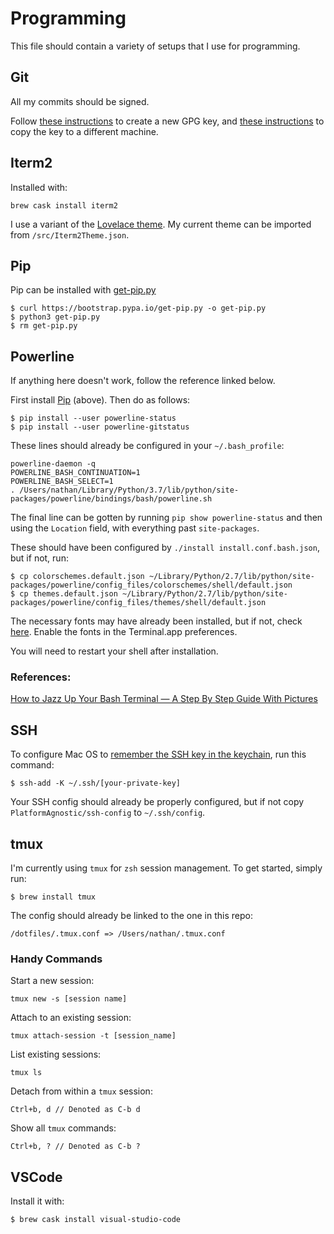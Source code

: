 # Programming

This file should contain a variety of setups that I use for programming.

## Git

All my commits should be signed.

Follow [these instructions](https://help.github.com/en/github/authenticating-to-github/generating-a-new-gpg-key)
to create a new GPG key, and [these instructions](https://stackoverflow.com/questions/3174537/how-to-transfer-pgp-privatepublic-key-to-another-computer) to copy the key to a different machine.

## Iterm2

Installed with:
```
brew cask install iterm2
```

I use a variant of the [Lovelace theme](https://iterm2colorschemes.com/).
My current theme can be imported from `/src/Iterm2Theme.json`.

## Pip

Pip can be installed with [get-pip.py](https://pip.pypa.io/en/stable/installing/#installing-with-get-pip-py)
```
$ curl https://bootstrap.pypa.io/get-pip.py -o get-pip.py
$ python3 get-pip.py
$ rm get-pip.py
```

## Powerline

If anything here doesn't work, follow the reference linked below.

First install [Pip](#pip) (above). Then do as follows:

```
$ pip install --user powerline-status
$ pip install --user powerline-gitstatus
```

These lines should already be configured in your `~/.bash_profile`:

```
powerline-daemon -q
POWERLINE_BASH_CONTINUATION=1
POWERLINE_BASH_SELECT=1
. /Users/nathan/Library/Python/3.7/lib/python/site-packages/powerline/bindings/bash/powerline.sh
```

The final line can be gotten by running `pip show powerline-status` and then
using the `Location`  field, with everything past `site-packages`.

These should have been configured by `./install install.conf.bash.json`, but if not, run:
```
$ cp colorschemes.default.json ~/Library/Python/2.7/lib/python/site-packages/powerline/config_files/colorschemes/shell/default.json
$ cp themes.default.json ~/Library/Python/2.7/lib/python/site-packages/powerline/config_files/themes/shell/default.json
```

The necessary fonts may have already been installed, but if not, check [here](GettingStarted.md#fira-code).
Enable the fonts in the Terminal.app preferences.

You will need to restart your shell after installation.

### References:
[How to Jazz Up Your Bash Terminal — A Step By Step Guide With Pictures](https://www.freecodecamp.org/news/jazz-up-your-bash-terminal-a-step-by-step-guide-with-pictures-80267554cb22/)

## SSH

To configure Mac OS to
[remember the SSH key in the keychain](https://apple.stackexchange.com/questions/48502/how-can-i-permanently-add-my-ssh-private-key-to-keychain-so-it-is-automatically),
run this command:

```
$ ssh-add -K ~/.ssh/[your-private-key]
```

Your SSH config should already be properly configured, but if not
copy `PlatformAgnostic/ssh-config` to `~/.ssh/config`.

## tmux

I'm currently using `tmux` for `zsh` session management.
To get started, simply run:
```
$ brew install tmux
```

The config should already be linked to the one in this repo:
```
/dotfiles/.tmux.conf => /Users/nathan/.tmux.conf
```

### Handy Commands

Start a new session:
```
tmux new -s [session name]
```

Attach to an existing session:
```
tmux attach-session -t [session_name]
```

List existing sessions:
```
tmux ls
```

Detach from within a `tmux` session:
```
Ctrl+b, d // Denoted as C-b d
```

Show all `tmux` commands:
```
Ctrl+b, ? // Denoted as C-b ?
```

## VSCode

Install it with:
```
$ brew cask install visual-studio-code
```
